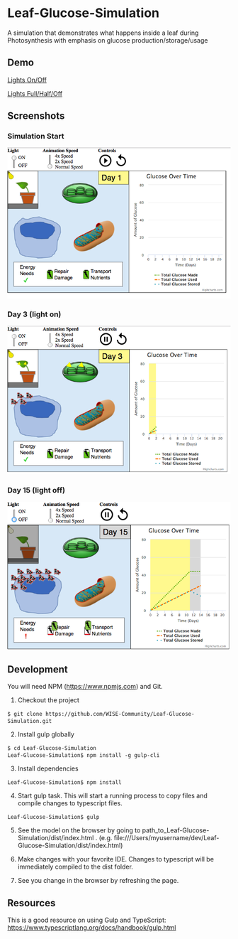 # Leaf-Glucose-Simulation
A simulation that demonstrates what happens inside a leaf during Photosynthesis with emphasis on glucose production/storage/usage

## Demo

[Lights On/Off](https://wise-community.github.io/Leaf-Glucose-Simulation/dist/index.html?lightMode=2)

[Lights Full/Half/Off](https://wise-community.github.io/Leaf-Glucose-Simulation/dist/index.html?lightMode=3)

## Screenshots

### Simulation Start
![Screenshot of Simulation State State](https://github.com/WISE-Community/Leaf-Glucose-Simulation/blob/master/resources/screenshot_initial.png?raw=true)

### Day 3 (light on)
![Screenshot of Simulation State State Day 3 Light On](https://github.com/WISE-Community/Leaf-Glucose-Simulation/blob/master/resources/screenshot_day3_light_on.png?raw=true)

### Day 15 (light off)
![Screenshot of Simulation State State Day 15 Light Off](https://github.com/WISE-Community/Leaf-Glucose-Simulation/blob/master/resources/screenshot_day15_light_off.png?raw=true)

## Development

You will need NPM (https://www.npmjs.com) and Git.

1. Checkout the project
```
$ git clone https://github.com/WISE-Community/Leaf-Glucose-Simulation.git
```

2. Install gulp globally
```
$ cd Leaf-Glucose-Simulation
Leaf-Glucose-Simulation$ npm install -g gulp-cli
```

3. Install dependencies
```
Leaf-Glucose-Simulation$ npm install
```

4. Start gulp task. This will start a running process to copy files and compile changes to typescript files.
```
Leaf-Glucose-Simulation$ gulp
```

5. See the model on the browser by going to path_to_Leaf-Glucose-Simulation/dist/index.html . (e.g. file:///Users/myusername/dev/Leaf-Glucose-Simulation/dist/index.html)

6. Make changes with your favorite IDE. Changes to typescript will be immediately compiled to the dist folder. 

7. See you change in the browser by refreshing the page.

## Resources
This is a good resource on using Gulp and TypeScript: https://www.typescriptlang.org/docs/handbook/gulp.html
